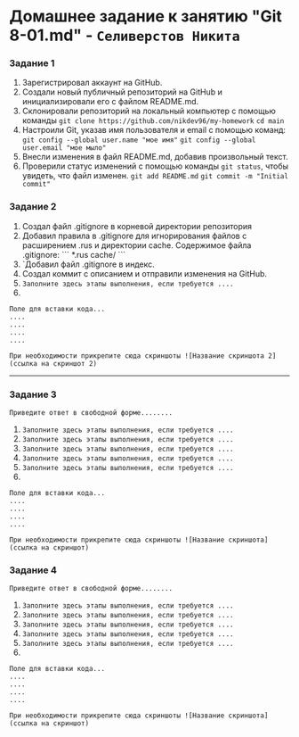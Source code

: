 # Домашнее задание к занятию "Git 8-01.md" - `Селиверстов Никита`


### Задание 1



1. Зарегистрировал аккаунт на GitHub.
2. Создали новый публичный репозиторий на GitHub и инициализировали его с файлом README.md.
3. Склонировали репозиторий на локальный компьютер с помощью команды `git clone https://github.com/nikdev96/my-homework`
   `cd main`
4. Настроили Git, указав имя пользователя и email с помощью команд:
   `git config --global user.name "мое имя"`
   `git config --global user.email "мое мыло"`
5. Внесли изменения в файл README.md, добавив произвольный текст.
6. Проверили статус изменений с помощью команды `git status`, чтобы увидеть, что файл изменен.
   `git add README.md`
   `git commit -m "Initial commit"`


### Задание 2



1. Создал файл .gitignore в корневой директории репозитория
2. Добавил правила в .gitignore для игнорирования файлов с расширением .rus и директории cache. Содержимое файла .gitignore:
   \```
   *.rus
   cache/
   \``` 
3. `Добавил файл .gitignore в индекс.
4. Создал коммит с описанием и отправили изменения на GitHub.
5. `Заполните здесь этапы выполнения, если требуется ....`
6. 

```
Поле для вставки кода...
....
....
....
....
```

`При необходимости прикрепитe сюда скриншоты
![Название скриншота 2](ссылка на скриншот 2)`


---

### Задание 3

`Приведите ответ в свободной форме........`

1. `Заполните здесь этапы выполнения, если требуется ....`
2. `Заполните здесь этапы выполнения, если требуется ....`
3. `Заполните здесь этапы выполнения, если требуется ....`
4. `Заполните здесь этапы выполнения, если требуется ....`
5. `Заполните здесь этапы выполнения, если требуется ....`
6. 

```
Поле для вставки кода...
....
....
....
....
```

`При необходимости прикрепитe сюда скриншоты
![Название скриншота](ссылка на скриншот)`

### Задание 4

`Приведите ответ в свободной форме........`

1. `Заполните здесь этапы выполнения, если требуется ....`
2. `Заполните здесь этапы выполнения, если требуется ....`
3. `Заполните здесь этапы выполнения, если требуется ....`
4. `Заполните здесь этапы выполнения, если требуется ....`
5. `Заполните здесь этапы выполнения, если требуется ....`
6. 

```
Поле для вставки кода...
....
....
....
....
```

`При необходимости прикрепитe сюда скриншоты
![Название скриншота](ссылка на скриншот)`
